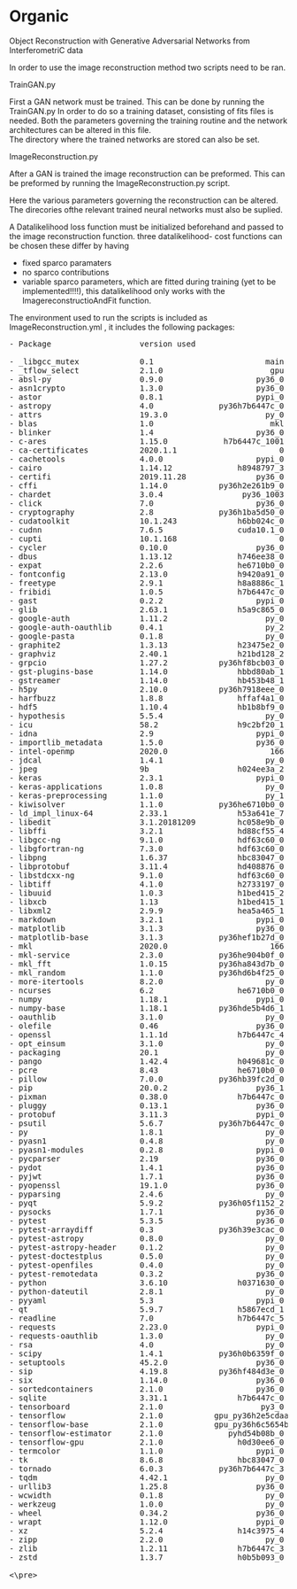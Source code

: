 # Organic
Object Reconstruction with Generative Adversarial Networks from InterferometriC data

In order to use the image reconstruction method two scripts need to be ran.


TrainGAN.py

First a GAN network must be trained. 
This can be done by running the TrainGAN.py
In order to do so a training dataset, consisting of fits files is needed.
Both the parameters governing the training routine and the network architectures can be altered in this file.  
The directory where the trained networks are stored can also be set. 




ImageReconstruction.py 

After a GAN is trained the image reconstruction can be preformed.
This can be preformed by running the ImageReconstruction.py script.

Here the various parameters governing the reconstruction can be altered.
The direcories ofthe relevant trained neural networks must also be suplied. 

A Datalikelihood loss function must be initialized beforehand and passed to the image reconstruction function.
three datalikelihood- cost functions can be chosen 
these differ by having 
- fixed sparco paramaters
- no sparco contributions
- variable sparco parameters, which are fitted during training (yet to be implemented!!!!), this datalikelihood only works with the ImagereconstructioAndFit function.



The environment used to run the scripts is included as ImageReconstruction.yml , it includes the following packages:
<pre>
- Package                   version used             

- _libgcc_mutex             0.1                        main
- _tflow_select             2.1.0                       gpu
- absl-py                   0.9.0                    py36_0
- asn1crypto                1.3.0                    py36_0
- astor                     0.8.1                    pypi_0    pypi
- astropy                   4.0              py36h7b6447c_0
- attrs                     19.3.0                     py_0
- blas                      1.0                         mkl
- blinker                   1.4                      py36_0
- c-ares                    1.15.0            h7b6447c_1001
- ca-certificates           2020.1.1                      0
- cachetools                4.0.0                    pypi_0    pypi
- cairo                     1.14.12              h8948797_3
- certifi                   2019.11.28               py36_0
- cffi                      1.14.0           py36h2e261b9_0
- chardet                   3.0.4                 py36_1003
- click                     7.0                      py36_0
- cryptography              2.8              py36h1ba5d50_0
- cudatoolkit               10.1.243             h6bb024c_0
- cudnn                     7.6.5                cuda10.1_0
- cupti                     10.1.168                      0
- cycler                    0.10.0                   py36_0
- dbus                      1.13.12              h746ee38_0
- expat                     2.2.6                he6710b0_0
- fontconfig                2.13.0               h9420a91_0
- freetype                  2.9.1                h8a8886c_1
- fribidi                   1.0.5                h7b6447c_0
- gast                      0.2.2                    pypi_0    pypi
- glib                      2.63.1               h5a9c865_0
- google-auth               1.11.2                     py_0
- google-auth-oauthlib      0.4.1                      py_2
- google-pasta              0.1.8                      py_0
- graphite2                 1.3.13               h23475e2_0
- graphviz                  2.40.1               h21bd128_2
- grpcio                    1.27.2           py36hf8bcb03_0
- gst-plugins-base          1.14.0               hbbd80ab_1
- gstreamer                 1.14.0               hb453b48_1
- h5py                      2.10.0           py36h7918eee_0
- harfbuzz                  1.8.8                hffaf4a1_0
- hdf5                      1.10.4               hb1b8bf9_0
- hypothesis                5.5.4                      py_0
- icu                       58.2                 h9c2bf20_1
- idna                      2.9                      pypi_0    pypi
- importlib_metadata        1.5.0                    py36_0
- intel-openmp              2020.0                      166
- jdcal                     1.4.1                      py_0
- jpeg                      9b                   h024ee3a_2
- keras                     2.3.1                    pypi_0    pypi
- keras-applications        1.0.8                      py_0
- keras-preprocessing       1.1.0                      py_1
- kiwisolver                1.1.0            py36he6710b0_0
- ld_impl_linux-64          2.33.1               h53a641e_7
- libedit                   3.1.20181209         hc058e9b_0
- libffi                    3.2.1                hd88cf55_4
- libgcc-ng                 9.1.0                hdf63c60_0
- libgfortran-ng            7.3.0                hdf63c60_0
- libpng                    1.6.37               hbc83047_0
- libprotobuf               3.11.4               hd408876_0
- libstdcxx-ng              9.1.0                hdf63c60_0
- libtiff                   4.1.0                h2733197_0
- libuuid                   1.0.3                h1bed415_2
- libxcb                    1.13                 h1bed415_1
- libxml2                   2.9.9                hea5a465_1
- markdown                  3.2.1                    pypi_0    pypi
- matplotlib                3.1.3                    py36_0
- matplotlib-base           3.1.3            py36hef1b27d_0
- mkl                       2020.0                      166
- mkl-service               2.3.0            py36he904b0f_0
- mkl_fft                   1.0.15           py36ha843d7b_0
- mkl_random                1.1.0            py36hd6b4f25_0
- more-itertools            8.2.0                      py_0
- ncurses                   6.2                  he6710b0_0
- numpy                     1.18.1                   pypi_0    pypi
- numpy-base                1.18.1           py36hde5b4d6_1
- oauthlib                  3.1.0                      py_0
- olefile                   0.46                     py36_0
- openssl                   1.1.1d               h7b6447c_4
- opt_einsum                3.1.0                      py_0
- packaging                 20.1                       py_0
- pango                     1.42.4               h049681c_0
- pcre                      8.43                 he6710b0_0
- pillow                    7.0.0            py36hb39fc2d_0
- pip                       20.0.2                   py36_1
- pixman                    0.38.0               h7b6447c_0
- pluggy                    0.13.1                   py36_0
- protobuf                  3.11.3                   pypi_0    pypi
- psutil                    5.6.7            py36h7b6447c_0
- py                        1.8.1                      py_0
- pyasn1                    0.4.8                      py_0
- pyasn1-modules            0.2.8                    pypi_0    pypi
- pycparser                 2.19                     py36_0
- pydot                     1.4.1                    py36_0
- pyjwt                     1.7.1                    py36_0
- pyopenssl                 19.1.0                   py36_0
- pyparsing                 2.4.6                      py_0
- pyqt                      5.9.2            py36h05f1152_2
- pysocks                   1.7.1                    py36_0
- pytest                    5.3.5                    py36_0
- pytest-arraydiff          0.3              py36h39e3cac_0
- pytest-astropy            0.8.0                      py_0
- pytest-astropy-header     0.1.2                      py_0
- pytest-doctestplus        0.5.0                      py_0
- pytest-openfiles          0.4.0                      py_0
- pytest-remotedata         0.3.2                    py36_0
- python                    3.6.10               h0371630_0
- python-dateutil           2.8.1                      py_0
- pyyaml                    5.3                      pypi_0    pypi
- qt                        5.9.7                h5867ecd_1
- readline                  7.0                  h7b6447c_5
- requests                  2.23.0                   pypi_0    pypi
- requests-oauthlib         1.3.0                      py_0
- rsa                       4.0                        py_0
- scipy                     1.4.1            py36h0b6359f_0
- setuptools                45.2.0                   py36_0
- sip                       4.19.8           py36hf484d3e_0
- six                       1.14.0                   py36_0
- sortedcontainers          2.1.0                    py36_0
- sqlite                    3.31.1               h7b6447c_0
- tensorboard               2.1.0                     py3_0
- tensorflow                2.1.0           gpu_py36h2e5cdaa_0
- tensorflow-base           2.1.0           gpu_py36h6c5654b_0
- tensorflow-estimator      2.1.0              pyhd54b08b_0
- tensorflow-gpu            2.1.0                h0d30ee6_0
- termcolor                 1.1.0                    pypi_0    pypi
- tk                        8.6.8                hbc83047_0
- tornado                   6.0.3            py36h7b6447c_3
- tqdm                      4.42.1                     py_0
- urllib3                   1.25.8                   py36_0
- wcwidth                   0.1.8                      py_0
- werkzeug                  1.0.0                      py_0
- wheel                     0.34.2                   py36_0
- wrapt                     1.12.0                   pypi_0    pypi
- xz                        5.2.4                h14c3975_4
- zipp                      2.2.0                      py_0
- zlib                      1.2.11               h7b6447c_3
- zstd                      1.3.7                h0b5b093_0

<\pre>


